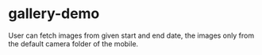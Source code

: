# gallery-demo
User can fetch images from given start and end date, the images only from the default camera folder of the mobile.
